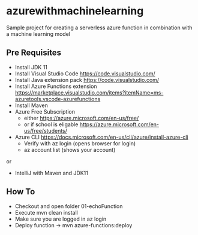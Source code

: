 # azurewithmachinelearning
Sample project for creating a serverless azure function in combination with a machine learning model

## Pre Requisites
+ Install JDK 11
+ Install Visual Studio Code https://code.visualstudio.com/
+ Install Java extension pack https://code.visualstudio.com/
+ Install Azure Functions extension https://marketplace.visualstudio.com/items?itemName=ms-azuretools.vscode-azurefunctions
+ Install Maven 
+ Azure Free Subscription
	+ either https://azure.microsoft.com/en-us/free/
	+ or if school is eligable https://azure.microsoft.com/en-us/free/students/
+ Azure CLI https://docs.microsoft.com/en-us/cli/azure/install-azure-cli
	+ Verify with az login (opens browser for login)
	+ az account list (shows your account)

or

+ IntelliJ with Maven and JDK11

## How To

+ Checkout and open folder 01-echoFunction
+ Execute mvn clean install
+ Make sure you are logged in az login
+ Deploy function -> mvn azure-functions:deploy

